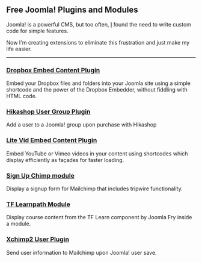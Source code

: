 ## Free Joomla! Plugins and Modules

Joomla! is a powerful CMS, but too often, [I](https://brettvachon.com) found the need to write custom code for simple features.

Now I'm creating extensions to eliminate this frustration and just make my life easier.
___
### [Dropbox Embed Content Plugin](./dropboxembed.html)
Embed your Dropbox files and folders into your Joomla site using a simple shortcode and the power of the Dropbox Embedder, without fiddling with HTML code.

### [Hikashop User Group Plugin](hikashop-user-group)
Add a user to a Joomla! group upon purchase with Hikashop

### [Lite Vid Embed Content Plugin](Litevidembed)
Embed YouTube or Vimeo videos in your content using shortcodes which display efficiently as façades for faster loading.

### [Sign Up Chimp module](Signupchimp)
Display a signup form for Mailchimp that includes tripwire functionality.

### [TF Learnpath Module](TfLearnpath)
Display course content from the TF Learn component by Joomla Fry inside a module.

### [Xchimp2 User Plugin](Xchimp2)
Send user information to Mailchimp upon Joomla! user save.
